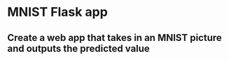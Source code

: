 # MNIST Flask app
## Create a web app that takes in an MNIST picture and outputs the predicted value
